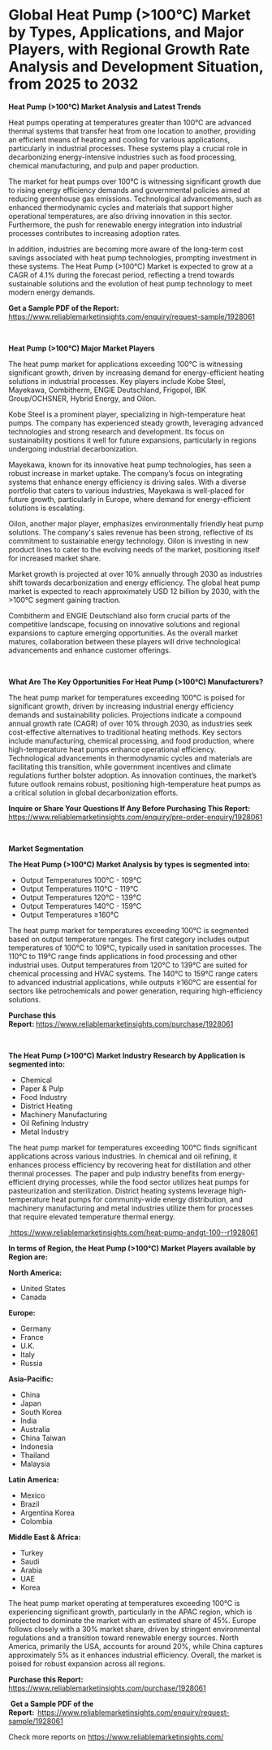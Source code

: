 <p><h1>Global Heat Pump (&gt;100℃) Market by Types, Applications, and Major Players, with Regional Growth Rate Analysis and Development Situation, from 2025 to 2032</h1></p><p><strong>Heat Pump (&gt;100℃) Market Analysis and Latest Trends</strong></p>
<p><p>Heat pumps operating at temperatures greater than 100℃ are advanced thermal systems that transfer heat from one location to another, providing an efficient means of heating and cooling for various applications, particularly in industrial processes. These systems play a crucial role in decarbonizing energy-intensive industries such as food processing, chemical manufacturing, and pulp and paper production. </p><p>The market for heat pumps over 100℃ is witnessing significant growth due to rising energy efficiency demands and governmental policies aimed at reducing greenhouse gas emissions. Technological advancements, such as enhanced thermodynamic cycles and materials that support higher operational temperatures, are also driving innovation in this sector. Furthermore, the push for renewable energy integration into industrial processes contributes to increasing adoption rates.</p><p>In addition, industries are becoming more aware of the long-term cost savings associated with heat pump technologies, prompting investment in these systems. The Heat Pump (>100℃) Market is expected to grow at a CAGR of 4.1% during the forecast period, reflecting a trend towards sustainable solutions and the evolution of heat pump technology to meet modern energy demands.</p></p>
<p><strong>Get a Sample PDF of the Report:&nbsp;</strong> <a href="https://www.reliablemarketinsights.com/enquiry/request-sample/1928061?utm_campaign=1789&utm_medium=2&utm_source=Github&utm_content=ia&utm_term=15012025&utm_id=heat-pump-gt100">https://www.reliablemarketinsights.com/enquiry/request-sample/1928061</a></p>
<p>&nbsp;</p>
<p><strong>Heat Pump (&gt;100℃) Major Market Players</strong></p>
<p><p>The heat pump market for applications exceeding 100°C is witnessing significant growth, driven by increasing demand for energy-efficient heating solutions in industrial processes. Key players include Kobe Steel, Mayekawa, Combitherm, ENGIE Deutschland, Frigopol, IBK Group/OCHSNER, Hybrid Energy, and Oilon.</p><p>Kobe Steel is a prominent player, specializing in high-temperature heat pumps. The company has experienced steady growth, leveraging advanced technologies and strong research and development. Its focus on sustainability positions it well for future expansions, particularly in regions undergoing industrial decarbonization.</p><p>Mayekawa, known for its innovative heat pump technologies, has seen a robust increase in market uptake. The company’s focus on integrating systems that enhance energy efficiency is driving sales. With a diverse portfolio that caters to various industries, Mayekawa is well-placed for future growth, particularly in Europe, where demand for energy-efficient solutions is escalating.</p><p>Oilon, another major player, emphasizes environmentally friendly heat pump solutions. The company's sales revenue has been strong, reflective of its commitment to sustainable energy technology. Oilon is investing in new product lines to cater to the evolving needs of the market, positioning itself for increased market share.</p><p>Market growth is projected at over 10% annually through 2030 as industries shift towards decarbonization and energy efficiency. The global heat pump market is expected to reach approximately USD 12 billion by 2030, with the >100°C segment gaining traction.</p><p>Combitherm and ENGIE Deutschland also form crucial parts of the competitive landscape, focusing on innovative solutions and regional expansions to capture emerging opportunities. As the overall market matures, collaboration between these players will drive technological advancements and enhance customer offerings.</p></p>
<p>&nbsp;</p>
<p><strong>What Are The Key Opportunities For Heat Pump (&gt;100℃) Manufacturers?</strong></p>
<p><p>The heat pump market for temperatures exceeding 100°C is poised for significant growth, driven by increasing industrial energy efficiency demands and sustainability policies. Projections indicate a compound annual growth rate (CAGR) of over 10% through 2030, as industries seek cost-effective alternatives to traditional heating methods. Key sectors include manufacturing, chemical processing, and food production, where high-temperature heat pumps enhance operational efficiency. Technological advancements in thermodynamic cycles and materials are facilitating this transition, while government incentives and climate regulations further bolster adoption. As innovation continues, the market’s future outlook remains robust, positioning high-temperature heat pumps as a critical solution in global decarbonization efforts.</p></p>
<p><strong>Inquire or Share Your Questions If Any Before Purchasing This Report:</strong> <a href="https://www.reliablemarketinsights.com/enquiry/pre-order-enquiry/1928061?utm_campaign=1789&utm_medium=2&utm_source=Github&utm_content=ia&utm_term=15012025&utm_id=heat-pump-gt100">https://www.reliablemarketinsights.com/enquiry/pre-order-enquiry/1928061</a></p>
<p>&nbsp;</p>
<p><strong>Market Segmentation</strong></p>
<p><strong>The Heat Pump (&gt;100℃) Market Analysis by types is segmented into:</strong></p>
<p><ul><li>Output Temperatures 100°C - 109°C</li><li>Output Temperatures 110°C - 119°C</li><li>Output Temperatures 120°C - 139°C</li><li>Output Temperatures 140°C - 159°C</li><li>Output Temperatures ≥160°C</li></ul></p>
<p><p>The heat pump market for temperatures exceeding 100°C is segmented based on output temperature ranges. The first category includes output temperatures of 100°C to 109°C, typically used in sanitation processes. The 110°C to 119°C range finds applications in food processing and other industrial uses. Output temperatures from 120°C to 139°C are suited for chemical processing and HVAC systems. The 140°C to 159°C range caters to advanced industrial applications, while outputs ≥160°C are essential for sectors like petrochemicals and power generation, requiring high-efficiency solutions.</p></p>
<p><strong>Purchase this Report:&nbsp;</strong><a href="https://www.reliablemarketinsights.com/purchase/1928061?utm_campaign=1789&utm_medium=2&utm_source=Github&utm_content=ia&utm_term=15012025&utm_id=heat-pump-gt100">https://www.reliablemarketinsights.com/purchase/1928061</a></p>
<p>&nbsp;</p>
<p><strong>The Heat Pump (&gt;100℃) Market Industry Research by Application is segmented into:</strong></p>
<p><ul><li>Chemical</li><li>Paper & Pulp</li><li>Food Industry</li><li>District Heating</li><li>Machinery Manufacturing</li><li>Oil Refining Industry</li><li>Metal Industry</li></ul></p>
<p><p>The heat pump market for temperatures exceeding 100°C finds significant applications across various industries. In chemical and oil refining, it enhances process efficiency by recovering heat for distillation and other thermal processes. The paper and pulp industry benefits from energy-efficient drying processes, while the food sector utilizes heat pumps for pasteurization and sterilization. District heating systems leverage high-temperature heat pumps for community-wide energy distribution, and machinery manufacturing and metal industries utilize them for processes that require elevated temperature thermal energy.</p></p>
<p><a href="https://www.reliablemarketinsights.com/heat-pump-andgt-100--r1928061?utm_campaign=1789&utm_medium=2&utm_source=Github&utm_content=ia&utm_term=15012025&utm_id=heat-pump-gt100">&nbsp;https://www.reliablemarketinsights.com/heat-pump-andgt-100--r1928061</a></p>
<p><strong>In terms of Region, the Heat Pump (&gt;100℃) Market Players available by Region are:</strong></p>
<p>
    <p> <strong> North America: </strong>
        <ul>
            <li>United States</li>
            <li>Canada</li>
        </ul>
        </p> 
    <p> <strong> Europe: </strong>
        <ul>
            <li>Germany</li>
            <li>France</li>
            <li>U.K.</li>
            <li>Italy</li>
            <li>Russia</li>
        </ul>
        </p> 
    <p> <strong> Asia-Pacific: </strong>
        <ul>
            <li>China</li>
            <li>Japan</li>
            <li>South Korea</li>
            <li>India</li>
            <li>Australia</li>
            <li>China Taiwan</li>
            <li>Indonesia</li>
            <li>Thailand</li>
            <li>Malaysia</li>
        </ul>
        </p> 
    <p> <strong> Latin America: </strong>
        <ul>
            <li>Mexico</li>
            <li>Brazil</li>
            <li>Argentina Korea</li>
            <li>Colombia</li>
        </ul>
        </p> 
    <p> <strong> Middle East & Africa: </strong>
        <ul>
            <li>Turkey</li>
            <li>Saudi</li>
            <li>Arabia</li>
            <li>UAE</li>
            <li>Korea</li>
        </ul>
    </p>
    </p>
<p><p>The heat pump market operating at temperatures exceeding 100°C is experiencing significant growth, particularly in the APAC region, which is projected to dominate the market with an estimated share of 45%. Europe follows closely with a 30% market share, driven by stringent environmental regulations and a transition toward renewable energy sources. North America, primarily the USA, accounts for around 20%, while China captures approximately 5% as it enhances industrial efficiency. Overall, the market is poised for robust expansion across all regions.</p></p>
<p><strong>Purchase this Report: </strong><a href="https://www.reliablemarketinsights.com/purchase/1928061?utm_campaign=1789&utm_medium=2&utm_source=Github&utm_content=ia&utm_term=15012025&utm_id=heat-pump-gt100">https://www.reliablemarketinsights.com/purchase/1928061</a></p>
<p>&nbsp;<strong>Get a Sample PDF of the Report:&nbsp;&nbsp;</strong><a href="https://www.reliablemarketinsights.com/enquiry/request-sample/1928061?utm_campaign=1789&utm_medium=2&utm_source=Github&utm_content=ia&utm_term=15012025&utm_id=heat-pump-gt100">https://www.reliablemarketinsights.com/enquiry/request-sample/1928061</a></p>
<p><strong></strong></p>
<p>Check more reports on <a href="https://www.reliablemarketinsights.com/?utm_campaign=1789&utm_medium=2&utm_source=Github&utm_content=ia&utm_term=15012025&utm_id=heat-pump-gt100">https://www.reliablemarketinsights.com/</a></p>